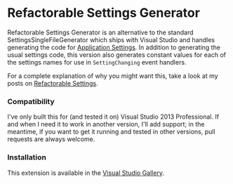 Refactorable Settings Generator
=============================

Refactorable Settings Generator is an alternative to the standard SettingsSingleFileGenerator which ships with Visual Studio and handles generating the code for [Application Settings]. In addition to generating the usual settings code, this version also generates constant values for each of the settings names for use in `SettingChanging` event handlers. 

For a complete explanation of why you might want this, take a look at my posts on [Refactorable Settings].

### Compatibility
I've only built this for (and tested it on) Visual Studio 2013 Professional. If and when I need it to work in another version, I'll add support; in the meantime, if you want to get it running and tested in other versions, pull requests are always welcome. 

### Installation

This extension is available in the [Visual Studio Gallery]. 



[Application Settings]: http://msdn.microsoft.com/en-us/library/0zszyc6e(v=vs.110).aspx

[Refactorable Settings]: http://codewise-llc.com/blog/?category=refactorable+settings

[Visual Studio Gallery]: http://visualstudiogallery.msdn.microsoft.com/3776ead6-7639-4d89-b85b-6682865a7f0d